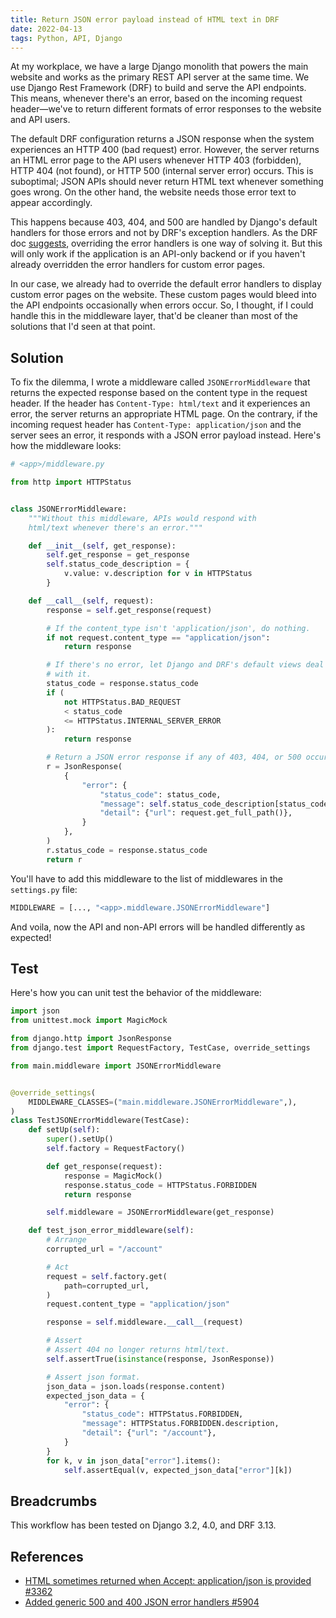 ```yaml
---
title: Return JSON error payload instead of HTML text in DRF
date: 2022-04-13
tags: Python, API, Django
---
```


At my workplace, we have a large Django monolith that powers the main website and works
as the primary REST API server at the same time. We use Django Rest Framework (DRF) to
build and serve the API endpoints. This means, whenever there's an error, based on the
incoming request header—we've to return different formats of error responses to the
website and API users.

The default DRF configuration returns a JSON response when the system experiences an
HTTP 400 (bad request) error. However, the server returns an HTML error page to the API
users whenever HTTP 403 (forbidden), HTTP 404 (not found), or HTTP 500 (internal server
error) occurs. This is suboptimal; JSON APIs should never return HTML text whenever
something goes wrong. On the other hand, the website needs those error text to appear
accordingly.

This happens because 403, 404, and 500 are handled by Django's default handlers for
those errors and not by DRF's exception handlers. As the DRF doc
[suggests](https://www.django-rest-framework.org/api-guide/exceptions/#generic-error-views),
overriding the error handlers is one way of solving it. But this will only work if
the application is an API-only backend or if you haven't already overridden the
error handlers for custom error pages.

In our case, we already had to override the default error handlers to display custom
error pages on the website. These custom pages would bleed into the API endpoints
occasionally when errors occur. So, I thought, if I could handle this in the middleware
layer, that'd be cleaner than most of the solutions that I'd seen at that point.

## Solution

To fix the dilemma, I wrote a middleware called `JSONErrorMiddleware` that returns the
expected response based on the content type in the request header. If the header has
`Content-Type: html/text` and it experiences an error, the server returns an appropriate
HTML page. On the contrary, if the incoming request header has `Content-Type:
application/json` and the server sees an error, it responds with a JSON error payload
instead. Here's how the middleware looks:

```python
# <app>/middleware.py

from http import HTTPStatus


class JSONErrorMiddleware:
    """Without this middleware, APIs would respond with
    html/text whenever there's an error."""

    def __init__(self, get_response):
        self.get_response = get_response
        self.status_code_description = {
            v.value: v.description for v in HTTPStatus
        }

    def __call__(self, request):
        response = self.get_response(request)

        # If the content_type isn't 'application/json', do nothing.
        if not request.content_type == "application/json":
            return response

        # If there's no error, let Django and DRF's default views deal
        # with it.
        status_code = response.status_code
        if (
            not HTTPStatus.BAD_REQUEST
            < status_code
            <= HTTPStatus.INTERNAL_SERVER_ERROR
        ):
            return response

        # Return a JSON error response if any of 403, 404, or 500 occurs.
        r = JsonResponse(
            {
                "error": {
                    "status_code": status_code,
                    "message": self.status_code_description[status_code],
                    "detail": {"url": request.get_full_path()},
                }
            },
        )
        r.status_code = response.status_code
        return r
```

You'll have to add this middleware to the list of middlewares in the `settings.py` file:

```python
MIDDLEWARE = [..., "<app>.middleware.JSONErrorMiddleware"]
```

And voila, now the API and non-API errors will be handled differently as expected!

## Test

Here's how you can unit test the behavior of the middleware:

```python
import json
from unittest.mock import MagicMock

from django.http import JsonResponse
from django.test import RequestFactory, TestCase, override_settings

from main.middleware import JSONErrorMiddleware


@override_settings(
    MIDDLEWARE_CLASSES=("main.middleware.JSONErrorMiddleware",),
)
class TestJSONErrorMiddleware(TestCase):
    def setUp(self):
        super().setUp()
        self.factory = RequestFactory()

        def get_response(request):
            response = MagicMock()
            response.status_code = HTTPStatus.FORBIDDEN
            return response

        self.middleware = JSONErrorMiddleware(get_response)

    def test_json_error_middleware(self):
        # Arrange
        corrupted_url = "/account"

        # Act
        request = self.factory.get(
            path=corrupted_url,
        )
        request.content_type = "application/json"

        response = self.middleware.__call__(request)

        # Assert
        # Assert 404 no longer returns html/text.
        self.assertTrue(isinstance(response, JsonResponse))

        # Assert json format.
        json_data = json.loads(response.content)
        expected_json_data = {
            "error": {
                "status_code": HTTPStatus.FORBIDDEN,
                "message": HTTPStatus.FORBIDDEN.description,
                "detail": {"url": "/account"},
            }
        }
        for k, v in json_data["error"].items():
            self.assertEqual(v, expected_json_data["error"][k])
```

## Breadcrumbs

This workflow has been tested on Django 3.2, 4.0, and DRF 3.13.

## References

* [HTML sometimes returned when Accept: application/json is provided #3362](https://github.com/encode/django-rest-framework/issues/3362)
* [Added generic 500 and 400 JSON error handlers #5904](https://github.com/encode/django-rest-framework/pull/5904)
